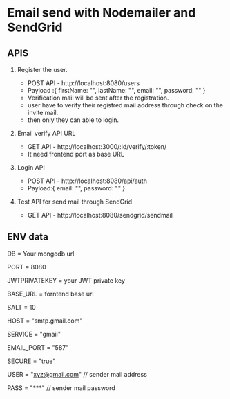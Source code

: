 # Email send with Nodemailer and SendGrid

## APIS

1. Register the user. 
    - POST API - http://localhost:8080/users
    - Payload :{
        firstName: "",
		lastName: "",
		email: "",
		password: ""
    }
    - Verification mail will be sent after the registration.
    - user have to verify their registred mail address through check on the invite mail.
    - then only they can able to login.

2. Email verify API URL
    - GET API - http://localhost:3000/:id/verify/:token/
    - It need frontend port as base URL

3. Login API
    - POST API - http://localhost:8080/api/auth
    - Payload:{
         email: "", 
         password: ""
    }

4. Test API for send mail through SendGrid
    - GET API - http://localhost:8080/sendgrid/sendmail
    

## ENV data

DB = Your mongodb url

PORT = 8080

JWTPRIVATEKEY = your JWT private key

BASE_URL = forntend base url

SALT = 10

HOST = "smtp.gmail.com"

SERVICE = "gmail"

EMAIL_PORT = "587"

SECURE = "true"

USER = "xyz@gmail.com"  // sender mail address

PASS = "***" // sender mail password